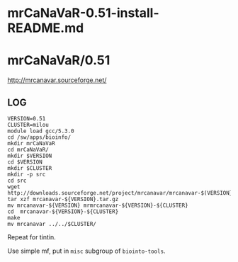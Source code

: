 # mrCaNaVaR-0.51-install-README.md

mrCaNaVaR/0.51
==============

<http://mrcanavar.sourceforge.net/>

LOG
---

    VERSION=0.51
    CLUSTER=milou
    module load gcc/5.3.0
    cd /sw/apps/bioinfo/
    mkdir mrCaNaVaR
    cd mrCaNaVaR/
    mkdir $VERSION
    cd $VERSION
    mkdir $CLUSTER
    mkdir -p src
    cd src
    wget http://downloads.sourceforge.net/project/mrcanavar/mrcanavar-$(VERSION}.tar.gz
    tar xzf mrcanavar-${VERSION}.tar.gz 
    mv mrcanavar-${VERSION} mrmrcanavar-${VERSION}-${CLUSTER}
    cd  mrcanavar-${VERSION}-${CLUSTER}
    make
    mv mrcanavar ../../$CLUSTER/

Repeat for tintin.

Use simple mf, put in `misc` subgroup of `biointo-tools`.

